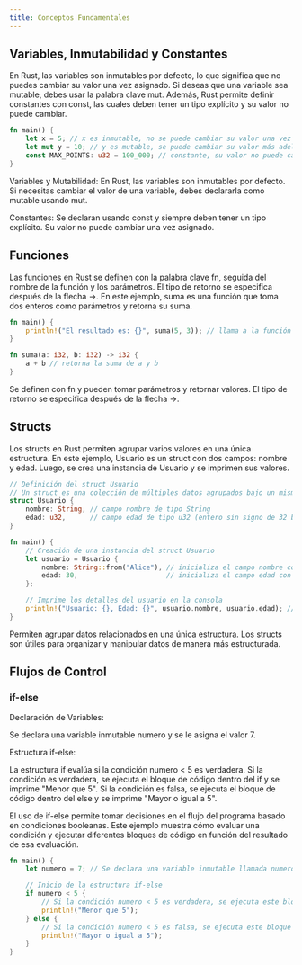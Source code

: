 ```yaml
---
title: Conceptos Fundamentales
---
```


## Variables, Inmutabilidad y Constantes

En Rust, las variables son inmutables por defecto, lo que significa que no puedes cambiar su valor una vez asignado. Si deseas que una variable sea mutable, debes usar la palabra clave mut. Además, Rust permite definir constantes con const, las cuales deben tener un tipo explícito y su valor no puede cambiar.

```rs
fn main() {
    let x = 5; // x es inmutable, no se puede cambiar su valor una vez asignado
    let mut y = 10; // y es mutable, se puede cambiar su valor más adelante
    const MAX_POINTS: u32 = 100_000; // constante, su valor no puede cambiar y se debe declarar con tipo
}
```

Variables y Mutabilidad: En Rust, las variables son inmutables por defecto. Si necesitas cambiar el valor de una variable, debes declararla como mutable usando mut.

Constantes: Se declaran usando const y siempre deben tener un tipo explícito. Su valor no puede cambiar una vez asignado.

## Funciones

Las funciones en Rust se definen con la palabra clave fn, seguida del nombre de la función y los parámetros. El tipo de retorno se especifica después de la flecha ->. En este ejemplo, suma es una función que toma dos enteros como parámetros y retorna su suma.

```rs
fn main() {
    println!("El resultado es: {}", suma(5, 3)); // llama a la función suma y muestra el resultado
}

fn suma(a: i32, b: i32) -> i32 {
    a + b // retorna la suma de a y b
}
```

Se definen con fn y pueden tomar parámetros y retornar valores. El tipo de retorno se especifica después de la flecha ->.

## Structs

Los structs en Rust permiten agrupar varios valores en una única estructura. En este ejemplo, Usuario es un struct con dos campos: nombre y edad. Luego, se crea una instancia de Usuario y se imprimen sus valores.

```rs
// Definición del struct Usuario
// Un struct es una colección de múltiples datos agrupados bajo un mismo nombre
struct Usuario {
    nombre: String, // campo nombre de tipo String
    edad: u32,      // campo edad de tipo u32 (entero sin signo de 32 bits)
}

fn main() {
    // Creación de una instancia del struct Usuario
    let usuario = Usuario {
        nombre: String::from("Alice"), // inicializa el campo nombre con el valor "Alice"
        edad: 30,                      // inicializa el campo edad con el valor 30
    };

    // Imprime los detalles del usuario en la consola
    println!("Usuario: {}, Edad: {}", usuario.nombre, usuario.edad); // imprime los detalles del usuario
}
```

Permiten agrupar datos relacionados en una única estructura. Los structs son útiles para organizar y manipular datos de manera más estructurada.

## Flujos de Control

### if-else

Declaración de Variables:

Se declara una variable inmutable numero y se le asigna el valor 7.

Estructura if-else:

La estructura if evalúa si la condición numero < 5 es verdadera.
Si la condición es verdadera, se ejecuta el bloque de código dentro del if y se imprime "Menor que 5".
Si la condición es falsa, se ejecuta el bloque de código dentro del else y se imprime "Mayor o igual a 5".

El uso de if-else permite tomar decisiones en el flujo del programa basado en condiciones booleanas. Este ejemplo muestra cómo evaluar una condición y ejecutar diferentes bloques de código en función del resultado de esa evaluación.

```rs
fn main() {
    let numero = 7; // Se declara una variable inmutable llamada numero y se le asigna el valor 7

    // Inicio de la estructura if-else
    if numero < 5 {
        // Si la condición numero < 5 es verdadera, se ejecuta este bloque
        println!("Menor que 5");
    } else {
        // Si la condición numero < 5 es falsa, se ejecuta este bloque
        println!("Mayor o igual a 5");
    }
}
```